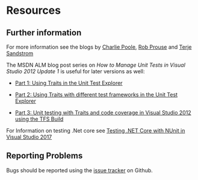 # Resources

## Further information

For more information see the blogs by [Charlie Poole](http://nunit.com/blogs/), [Rob Prouse](https://www.alteridem.net/) and [Terje Sandstrom](http://hermit.no)

The MSDN ALM blog post series on _How to Manage Unit Tests in Visual Studio 2012 Update 1_ is useful for later versions as well:

* [Part 1: Using Traits in the Unit Test Explorer](https://devblogs.microsoft.com/devops/how-to-manage-unit-tests-in-visual-studio-2012-update-1-part-1using-traits-in-the-unit-test-explorer/)

* [Part 2: Using Traits with different test frameworks in the Unit Test Explorer](https://devblogs.microsoft.com/devops/part-2using-traits-with-different-test-frameworks-in-the-unit-test-explorer/)

* [Part 3: Unit testing with Traits and code coverage in Visual Studio 2012 using the TFS Build](https://devblogs.microsoft.com/devops/part-3-unit-testing-with-traits-and-code-coverage-in-visual-studio-2012-using-the-tfs-build-and-the-new-nuget-adapter-approach/)

For Information on testing .Net core see  [Testing .NET Core with NUnit in Visual Studio 2017](https://www.alteridem.net/2017/05/04/test-net-core-nunit-vs2017/)

## Reporting Problems

Bugs should be reported using the [issue tracker](https://github.com/nunit/nunit3-vs-adapter/issues) on Github.
